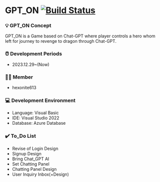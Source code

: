 # GPT_ON [![Build Status](https://dev.azure.com/sungtv26130295/GPT_ON/_apis/build/status%2Fhexonite613.GPT_ON?branchName=master)](https://dev.azure.com/sungtv26130295/GPT_ON/_build/latest?definitionId=1&branchName=master)

### 💡 GPT_ON Concept
GPT_ON is a Game based on Chat-GPT where player controls a hero whom left for journey to revenge to dragon through Chat-GPT.


### ⏰ Development Periods
- 2023.12.29~(Now)

### 👨‍💻 Member
- hexonite613


### 💻 Development Environment
- Language: Visual Basic
- IDE: Visual Studio 2022
- Database: Azure Database


### ✔️ To_Do List
- Revise of Login Design
- Signup Design
- Bring Chat_GPT AI
- Set Chatting Panel
- Chatting Panel Design
- User Inquiry Inbox(+Design)
